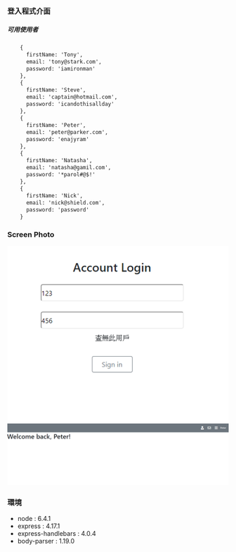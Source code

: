 ### 登入程式介面

##### 可用使用者
```
    {
      firstName: 'Tony',
      email: 'tony@stark.com',
      password: 'iamironman'
    },
    {
      firstName: 'Steve',
      email: 'captain@hotmail.com',
      password: 'icandothisallday'
    },
    {
      firstName: 'Peter',
      email: 'peter@parker.com',
      password: 'enajyram'
    },
    {
      firstName: 'Natasha',
      email: 'natasha@gamil.com',
      password: '*parol#@$!'
    },
    {
      firstName: 'Nick',
      email: 'nick@shield.com',
      password: 'password'
    }
```

### Screen Photo

![image](https://github.com/YenLai/Login-Interface/blob/master/image/%E7%99%BB%E5%85%A5%E7%95%AB%E9%9D%A2.PNG)
![image](https://github.com/YenLai/Login-Interface/blob/master/image/%E7%99%BB%E5%85%A5%E6%88%90%E5%8A%9F.PNG)

### 環境
- node : 6.4.1
- express : 4.17.1
- express-handlebars : 4.0.4
- body-parser : 1.19.0

